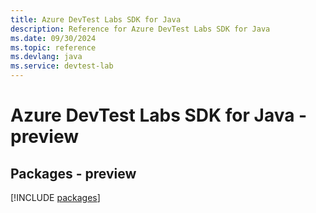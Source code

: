 ```yaml
---
title: Azure DevTest Labs SDK for Java
description: Reference for Azure DevTest Labs SDK for Java
ms.date: 09/30/2024
ms.topic: reference
ms.devlang: java
ms.service: devtest-lab
---
```

# Azure DevTest Labs SDK for Java - preview
## Packages - preview
[!INCLUDE [packages](devtest-labs-index.md)]